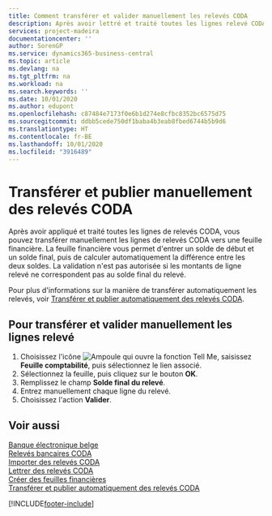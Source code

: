 ```yaml
---
title: Comment transférer et valider manuellement les relevés CODA
description: Après avoir lettré et traité toutes les lignes relevé CODA, vous pouvez transférer manuellement les lignes relevé CODA vers une feuille financière.
services: project-madeira
documentationcenter: ''
author: SorenGP
ms.service: dynamics365-business-central
ms.topic: article
ms.devlang: na
ms.tgt_pltfrm: na
ms.workload: na
ms.search.keywords: ''
ms.date: 10/01/2020
ms.author: edupont
ms.openlocfilehash: c87484e7173f0e6b1d274e8cfbc8352bc6575d75
ms.sourcegitcommit: ddbb5cede750df1baba4b3eab8fbed6744b5b9d6
ms.translationtype: HT
ms.contentlocale: fr-BE
ms.lasthandoff: 10/01/2020
ms.locfileid: "3916489"
---
```

# <a name="manually-transfer-and-post-coda-statements"></a>Transférer et publier manuellement des relevés CODA
Après avoir appliqué et traité toutes les lignes de relevés CODA, vous pouvez transférer manuellement les lignes de relevés CODA vers une feuille financière. La feuille financière vous permet d'entrer un solde de début et un solde final, puis de calculer automatiquement la différence entre les deux soldes. La validation n'est pas autorisée si les montants de ligne relevé ne correspondent pas au solde final du relevé.  

Pour plus d'informations sur la manière de transférer automatiquement les relevés, voir [Transférer et publier automatiquement des relevés CODA](how-to-automatically-transfer-and-post-coda-statements.md).  

## <a name="to-manually-transfer-and-post-statement-lines"></a>Pour transférer et valider manuellement les lignes relevé  

1.  Choisissez l'icône ![Ampoule qui ouvre la fonction Tell Me](../../media/ui-search/search_small.png "Dites-moi ce que vous voulez faire"), saisissez **Feuille comptabilité**, puis sélectionnez le lien associé.  
2.  Sélectionnez la feuille, puis cliquez sur le bouton **OK**.  
3.  Remplissez le champ **Solde final du relevé**.  
4.  Entrez manuellement chaque ligne du relevé.  
5.  Choisissez l'action **Valider**.  

## <a name="see-also"></a>Voir aussi  
 [Banque électronique belge](belgian-electronic-banking.md)   
 [Relevés bancaires CODA](coda-bank-statements.md)   
 [Importer des relevés CODA](how-to-import-coda-statements.md)   
 [Lettrer des relevés CODA](how-to-apply-coda-statements.md)   
 [Créer des feuilles financières](how-to-create-financial-journals.md)   
 [Transférer et publier automatiquement des relevés CODA](how-to-automatically-transfer-and-post-coda-statements.md)


[!INCLUDE[footer-include](../../includes/footer-banner.md)]